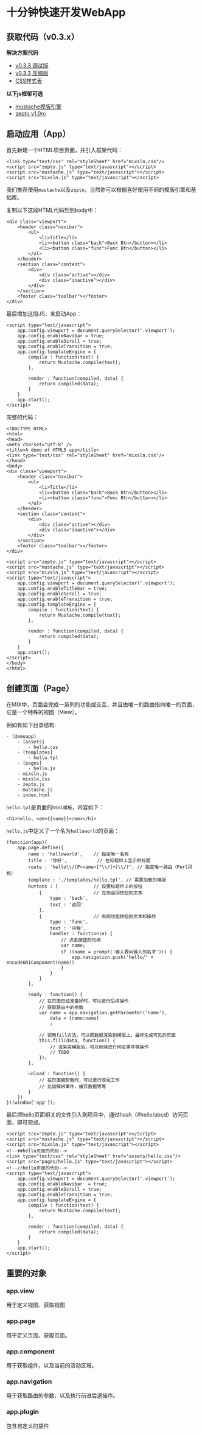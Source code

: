 # 十分钟快速开发WebApp

## 获取代码（v0.3.x）

**解决方案代码**

* [v0.3.3 调试版](https://raw.github.com/mixteam/mixsln/v0.3.3/mixsln-debug.js)
* [v0.3.3 压缩版](https://raw.github.com/mixteam/mixsln/v0.3.3/mixsln.js)
* [CSS样式表](https://raw.github.com/mixteam/mixsln/v0.3.3/mixsln.css)

**以下js框架可选**

* [mustache模版引擎](https://raw.github.com/mixteam/mixsln/v0.3.3/lib/mustache.js)
* [zepto v1.0rc](https://raw.github.com/mixteam/mixsln/v0.3.3/lib/zepto.js)


## 启动应用（App）

首先新建一个HTML项目页面，并引入框架代码：

	<link type="text/css" rel="styleSheet" href="mixsln.css"/>
	<script src="zepto.js" type="text/javascript"></script>
	<script src="mustache.js" type="text/javascript"></script>
	<script src="mixsln.js" type="text/javascript"></script>

我们推荐使用`mustache`以及`zepto`，当然你可以根据喜好使用不同的模版引擎和基础库。

复制以下这段HTML代码到到body中：

	<div class="viewport">
		<header class="navibar">
			<ul>
				<li>Title</li>
				<li><button class="back">Back Btn</button></li>
				<li><button class="func">Func Btn</button></li>
			</ul>
		</header>
		<section class="content">
			<div>
				<div class="active"></div>
				<div class="inactive"></div>
			</div>
		</section>
		<footer class="toolbar"></footer>
	</div>

最后增加这段JS，来启动App：

	<script type="text/javascript">
		app.config.viewport = document.querySelector('.viewport');
		app.config.enableNavibar = true;
		app.config.enableScroll = true;
		app.config.enableTransition = true;
		app.config.templateEngine = {
			compile : function(text) {
				return Mustache.compile(text);
			},
		
			render : function(compiled, data) {
				return compiled(data);
			}
		}
		app.start();
	</script>

完整的代码：

	<!DOCTYPE HTML>
	<html>
	<head>
	<meta charset="utf-8" />
	<title>A demo of HTML5 app</title>
	<link type="text/css" rel="styleSheet" href="mixsln.css"/>
	</head>
	<body>
	<div class="viewport">
		<header class="navibar">
			<ul>
				<li>Title</li>
				<li><button class="back">Back Btn</button></li>
				<li><button class="func">Func Btn</button></li>
			</ul>
		</header>
		<section class="content">
			<div>
				<div class="active"></div>
				<div class="inactive"></div>
			</div>
		</section>
		<footer class="toolbar"></footer>
	</div>
	
	<script src="zepto.js" type="text/javascript"></script>
	<script src="mustache.js" type="text/javascript"></script>
	<script src="mixsln.js" type="text/javascript"></script>
	<script type="text/javascript">
		app.config.viewport = document.querySelector('.viewport');
		app.config.enableTitlebar = true;
		app.config.enableScroll = true;
		app.config.enableTransition = true;
		app.config.templateEngine = {
			compile : function(text) {
				return Mustache.compile(text);
			},
		
			render : function(compiled, data) {
				return compiled(data);
			}
		}
		app.start();
	</script>
	</body>
	</html>


## 创建页面（Page）

在MIX中，页面会完成一系列的功能或交互，并且由唯一的路由指向唯一的页面，它是一个特殊的视图（View）。

例如有如下目录结构:

	- [demoapp]
		- [assets]
			- hello.css
		- [templates]
			- hello.tpl
		- [pages]
			- hello.js
		- mixsln.js
		- mixsln.css
		- zepto.js
		- mustache.js
		- index.html
	

`hello.tpl`是页面的`html模板`，内容如下：

	<h1>hello, <em>{{name}}</em></h1>

`hello.js`中定义了一个名为`helloworld`的页面：

	(function(app){
		app.page.define({
			name : 'helloworld',	// 指定唯一名称
			title : '你好',			// 在标题栏上显示的标题
			route : 'hello\\/(P<name>[^\\/]+)\\/?',	// 指定唯一路由（Perl风格）
			template : './templates/hello.tpl',	// 需要加载的模版
			buttons : [				// 设置标题栏上的按钮
				{					// 左侧返回按钮的文本
					type : 'back',			
					text : '返回'
				},
				{					// 右侧功能按钮的文本和操作
					type : 'func',		
					text : '问候',
					handler : function(e) {
						// 点击按钮的句柄
						var name;
						if ((name = prompt('输入要问候人的名字'))) {
							app.navigation.push('hello/' + encodeURIComponent(name))
						}
					}
				}
			],
			
			ready : function() {
				// 在页面已经准备好时，可以进行后续操作
				// 获取路由中的参数
				var name = app.navigation.getParameter('name'),
					data = {name:name}
					;
				
				// 调用fill方法，可以把数据渲染到模版上，最终生成可见的页面
				this.fill(data, function() {	
					// 渲染完模版后，可以继续进行绑定事件等操作
					// TODO
				});
			},

			unload : function() {
				// 在页面被卸载时，可以进行收尾工作
				// 比如解绑事件，缓存数据等等
			}
		})
	})(window['app']);

最后把hello页面相关的文件引入到项目中，通过hash（#hello/abcd）访问页面，即可完成。

	<script src="zepto.js" type="text/javascript"></script>
	<script src="mustache.js" type="text/javascript"></script>
	<script src="mixsln.js" type="text/javascript"></script>
	<!--##hello页面的代码-->
	<link type="text/css" rel="styleSheet" href="assets/hello.css"/>
	<script src="pages/hello.js" type="text/javascript"></script>
	<!--//hello页面的代码-->
	<script type="text/javascript">
		app.config.viewport = document.querySelector('.viewport');
		app.config.enableNavibar  = true;
		app.config.enableScroll = true;
		app.config.enableTransition = true;
		app.config.templateEngine = {
			compile : function(text) {
				return Mustache.compile(text);
			},
		
			render : function(compiled, data) {
				return compiled(data);
			}
		}
		app.start();
	</script>

## 重要的对象

### app.view

用于定义视图、获取视图

### app.page

用于定义页面、获取页面。

### app.component

用于获取组件，以及当前的活动区域。

### app.navigation

用于获取路由的参数，以及执行前进后退操作。

### app.plugin

包含自定义的插件
	

	
